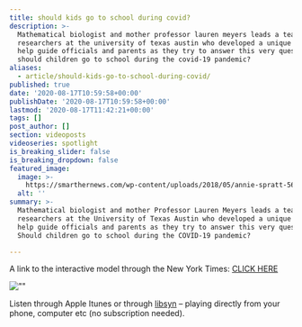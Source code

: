 ```yaml
---
title: should kids go to school during covid?
description: >-
  Mathematical biologist and mother professor lauren meyers leads a team of
  researchers at the university of texas austin who developed a unique model to
  help guide officials and parents as they try to answer this very question:
  should children go to school during the covid-19 pandemic?
aliases:
  - article/should-kids-go-to-school-during-covid/
published: true
date: '2020-08-17T10:59:58+00:00'
publishDate: '2020-08-17T10:59:58+00:00'
lastmod: '2020-08-17T11:42:21+00:00'
tags: []
post_author: []
section: videoposts
videoseries: spotlight
is_breaking_slider: false
is_breaking_dropdown: false
featured_image:
  image: >-
    https://smarthernews.com/wp-content/uploads/2018/05/annie-spratt-568704-unsplash-scaled.jpg
  alt: ''
summary: >-
  Mathematical biologist and mother Professor Lauren Meyers leads a team of
  researchers at the University of Texas Austin who developed a unique model to
  help guide officials and parents as they try to answer this very question:
  Should children go to school during the COVID-19 pandemic?

---
```

A link to the interactive model through the New York Times: [CLICK HERE](\"https://www.nytimes.com/interactive/2020/07/31/us/coronavirus-school-reopening-risk.html\")

![\"\"](\"https://www.smarthernews.com/wp-content/uploads/2020/08/U.S.graphic-300x167.png\")

Listen through Apple Itunes or through [libsyn](\"https://smarthernews.libsyn.com/should-kids-go-to-school-during-covid\") – playing directly from your phone, computer etc (no subscription needed).